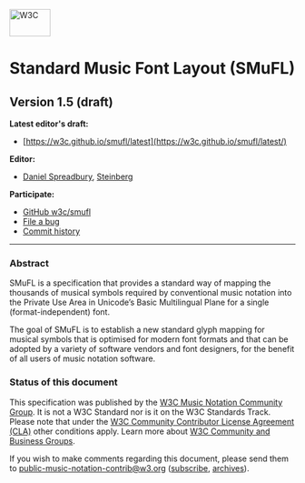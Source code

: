 <!-- img style="float: right;" src="media/back-cg-final.png" -->
 
<a href="https://www.w3.org/"><img alt="W3C" height="48" src="https://www.w3.org/Icons/w3c_home" width="72"/></a>

# Standard Music Font Layout (SMuFL)
## Version 1.5 (draft)

**Latest editor's draft:**
- [https://w3c.github.io/smufl/latest](https://w3c.github.io/smufl/latest/)

**Editor:**
- [Daniel Spreadbury](https://twitter.com/dspreadbury), [Steinberg](https://www.steinberg.net)

**Participate:**
- [GitHub w3c/smufl](https://github.com/w3c/smufl)
- [File a bug](https://github.com/w3c/smufl/issues)
- [Commit history](https://github.com/w3c/smufl/commits/gh-pages)

<!-- p style="font-size: small">Copyright &copy; 2022 the Contributors to the SMuFL Specification version 1.5, published by the <a href="https://www.w3.org/community/music-notation/">Music Notation Community Group</a> under the <a href="https://www.w3.org/community/about/agreements/final/">W3C Community Final Specification Agreement (FSA)</a>. A human-readable <a href="https://www.w3.org/community/about/agreements/fsa-deed/">summary</a> is available.</p -->

---

### Abstract
SMuFL is a specification that provides a standard way of mapping the thousands of musical symbols required by conventional music notation into the Private Use Area in Unicode’s Basic Multilingual Plane for a single (format-independent) font.

The goal of SMuFL is to establish a new standard glyph mapping for musical symbols that is optimised for modern font formats and that can be adopted by a variety of software vendors and font designers, for the benefit of all users of music notation software.

### Status of this document
This specification was published by the [W3C Music Notation Community Group](https://www.w3.org/community/music-notation/). It is not a W3C Standard nor is it on the W3C Standards Track. Please note that under the [W3C Community Contributor License Agreement (CLA)](https://www.w3.org/community/about/agreements/cla/) other conditions apply. Learn more about [W3C Community and Business Groups](https://www.w3.org/community/).

If you wish to make comments regarding this document, please send them to [public-music-notation-contrib@w3.org](mailto:public-music-notation-contrib@w3.org) ([subscribe](mailto:public-music-notation-contrib-request@w3.org?subject=subscribe), [archives](https://lists.w3.org/Archives/Public/public-music-notation-contrib/)).